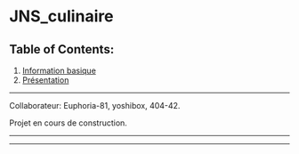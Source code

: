 # JNS_culinaire


## Table of Contents:
1. [Information basique](#Info)
2. [Présentation](#Presentation)


***
<a name="Info"></a>
Collaborateur: Euphoria-81, yoshibox, 404-42.

Projet en cours de construction.
***
<a name="Presentation"></a>

***
